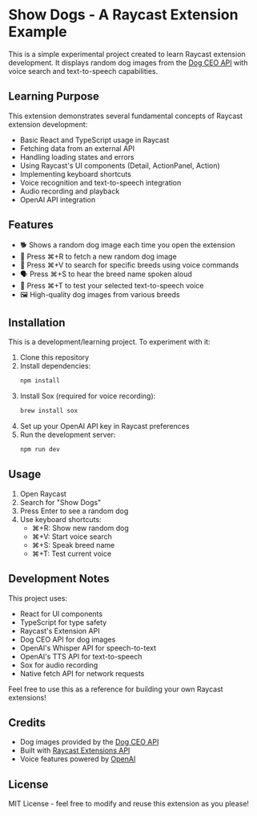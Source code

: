 # Show Dogs - A Raycast Extension Example

This is a simple experimental project created to learn Raycast extension development. It displays random dog images from the [Dog CEO API](https://dog.ceo/dog-api/) with voice search and text-to-speech capabilities.

## Learning Purpose

This extension demonstrates several fundamental concepts of Raycast extension development:
- Basic React and TypeScript usage in Raycast
- Fetching data from an external API
- Handling loading states and errors
- Using Raycast's UI components (Detail, ActionPanel, Action)
- Implementing keyboard shortcuts
- Voice recognition and text-to-speech integration
- Audio recording and playback
- OpenAI API integration

## Features

- 🐕 Shows a random dog image each time you open the extension
- 🔄 Press ⌘+R to fetch a new random dog image
- 🎤 Press ⌘+V to search for specific breeds using voice commands
- 🗣️ Press ⌘+S to hear the breed name spoken aloud
- 🎯 Press ⌘+T to test your selected text-to-speech voice
- 🖼️ High-quality dog images from various breeds

## Installation

This is a development/learning project. To experiment with it:

1. Clone this repository
2. Install dependencies:
   ```bash
   npm install
   ```
3. Install Sox (required for voice recording):
   ```bash
   brew install sox
   ```
4. Set up your OpenAI API key in Raycast preferences
5. Run the development server:
   ```bash
   npm run dev
   ```

## Usage

1. Open Raycast
2. Search for "Show Dogs"
3. Press Enter to see a random dog
4. Use keyboard shortcuts:
   - ⌘+R: Show new random dog
   - ⌘+V: Start voice search
   - ⌘+S: Speak breed name
   - ⌘+T: Test current voice

## Development Notes

This project uses:
- React for UI components
- TypeScript for type safety
- Raycast's Extension API
- Dog CEO API for dog images
- OpenAI's Whisper API for speech-to-text
- OpenAI's TTS API for text-to-speech
- Sox for audio recording
- Native fetch API for network requests

Feel free to use this as a reference for building your own Raycast extensions!

## Credits

- Dog images provided by the [Dog CEO API](https://dog.ceo/dog-api/)
- Built with [Raycast Extensions API](https://developers.raycast.com)
- Voice features powered by [OpenAI](https://openai.com)

## License

MIT License - feel free to modify and reuse this extension as you please!
